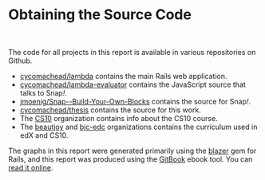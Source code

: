 # Obtaining the Source Code

&nbsp; <!-- disable the big T-->

The code for all projects in this report is available in various repositories on Github.

* [cycomachead/lambda][] contains the main Rails web application.
* [cycomachead/lambda-evaluator][] contains the JavaScript source that talks to Snap<em>!</em>.
* [jmoenig/Snap--Build-Your-Own-Blocks][snap] contains the source for Snap<em>!</em>.
* [cycomachead/thesis][] contains the source for this work.
* The [CS10][] organization contains info about the CS10 course.
* The [beautjoy][] and [bjc-edc][] organizations contains the curriculum used in edX and CS10.

[cycomachead/lambda]: https://github.com/cycomachead/lambda
[cycomachead/lambda-evaluator]: https://github.com/cycomachead/lambda-evaluator
[snap]: https://github.com/jmoenig/Snap--Build-Your-Own-Blocks
[cycomachead/thesis]: https://github.com/cycomachead/thesis
[CS10]: https://github.com/cs10
[beautjoy]: https://github.com/beautjoy
[bjc-edc]: https://github.com/bjc-edc

The graphs in this report were generated primarily using the [blazer][blazer] gem for Rails, and this report was produced using the [GitBook][gitbook] ebook tool. You can [read it online][view].

[blazer]: https://github.com/ankane/blazer
[gitbook]: https://gitbook.com
[view]: https://cycomachead.gitbook.com/thesis
